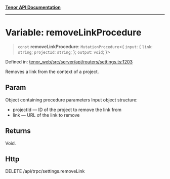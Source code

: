 [**Tenor API Documentation**](../../README.md)

***

# Variable: removeLinkProcedure

> `const` **removeLinkProcedure**: `MutationProcedure`\<\{ `input`: \{ `link`: `string`; `projectId`: `string`; \}; `output`: `void`; \}\>

Defined in: [tenor\_web/src/server/api/routers/settings.ts:1203](https://github.com/Apantli/Tenor/blob/b33873959b5093fc3e3d66ac4f230a78a6395bbd/tenor_web/src/server/api/routers/settings.ts#L1203)

Removes a link from the context of a project.

## Param

Object containing procedure parameters
Input object structure:
- projectId — ID of the project to remove the link from
- link — URL of the link to remove

## Returns

Void.

## Http

DELETE /api/trpc/settings.removeLink
